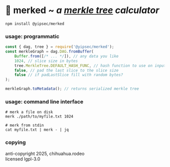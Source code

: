 # 🍃 merked ~ *a [merkle tree](https://en.wikipedia.org/wiki/Merkle_tree) calculator*

```
npm install @yipsec/merked
```

### usage: programmatic

```js
const { dag, tree } = require('@yipsec/merked');
const merkleGraph = dag.DAG.fromBuffer(
    Buffer.from([/* ... */]), // any data you like
    1024, // slice size in bytes
    tree.MerkleTree.DEFAULT_HASH_FUNC, // hash function to use on inputs
    false, // pad the last slice to the slice size
    false // if padLastSlice fill with random bytes?
);

merkleGraph.toMetadata(); // returns serialized merkle tree
```

### usage: command line interface

```
# merk a file on disk
merk ./path/to/myfile.txt 1024

# merk from stdin
cat myfile.txt | merk - | jq 
```

### copying

anti-copyright 2025, chihuahua.rodeo  
licensed lgpl-3.0
